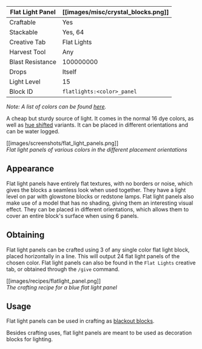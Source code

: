 | Flat Light Panel | [[images/misc/crystal_blocks.png]] |
|------------------|------------------------------------|
| Craftable        | Yes                                |
| Stackable        | Yes, 64                            |
| Creative Tab     | Flat Lights                        |
| Harvest Tool     | Any                                |
| Blast Resistance | 100000000                          |
| Drops            | Itself                             |
| Light Level      | 15                                 |
| Block ID         | `flatlights:<color>_panel`         |

_Note: A list of colors can be found [here](Colors)._

A cheap but sturdy source of light. It comes in the normal 16 dye colors, as well as [hue shifted](Hue-Shifted-Blocks) variants. It can be placed in different orientations and can be water logged.

[[images/screenshots/flat_light_panels.png]]    
_Flat light panels of various colors in the different placement orientations_

## Appearance
Flat light panels have entirely flat textures, with no borders or noise, which gives the blocks a seamless look when used together. They have a light level on par with glowstone blocks or redstone lamps. Flat light panels also make use of a model that has no shading, giving them an interesting visual effect. They can be placed in different orientations, which allows them to cover an entire block's surface when using 6 panels.

## Obtaining
Flat light panels can be crafted using 3 of any single color flat light block, placed horizontally in a line. This will output 24 flat light panels of the chosen color. Flat light panels can also be found in the `Flat Lights` creative tab, or obtained through the `/give` command.

[[images/recipes/flatlight_panel.png]]  
*The crafting recipe for a blue flat light panel*

## Usage
Flat light panels can be used in crafting as [blackout blocks](Blackout-Blocks).


Besides crafting uses, flat light panels are meant to be used as decoration blocks for lighting.
